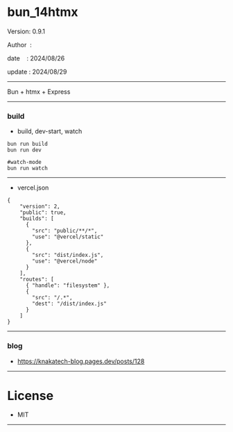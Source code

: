 ﻿# bun_14htmx

 Version: 0.9.1

 Author  :

 date    : 2024/08/26

 update : 2024/08/29

***

Bun + htmx + Express


***
### build

* build, dev-start, watch

```
bun run build
bun run dev

#watch-mode
bun run watch
```

***
* vercel.json

```
{
    "version": 2,
    "public": true,
    "builds": [
      {
        "src": "public/**/*",
        "use": "@vercel/static"
      },        
      {
        "src": "dist/index.js",
        "use": "@vercel/node"
      }
    ],
    "routes": [
      { "handle": "filesystem" },
      {
        "src": "/.*",
        "dest": "/dist/index.js"
      }
    ]
}
```
***
### blog

* https://knakatech-blog.pages.dev/posts/128

***
# License

* MIT

***

